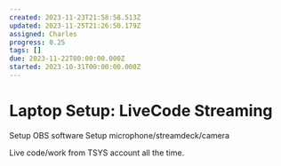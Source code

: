 ```yaml
---
created: 2023-11-23T21:58:58.513Z
updated: 2023-11-25T21:26:50.179Z
assigned: Charles
progress: 0.25
tags: []
due: 2023-11-22T00:00:00.000Z
started: 2023-10-31T00:00:00.000Z
---
```


# Laptop Setup: LiveCode Streaming

Setup OBS software
Setup microphone/streamdeck/camera

Live code/work from TSYS account all the time.
